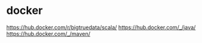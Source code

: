 # docker

https://hub.docker.com/r/bigtruedata/scala/
https://hub.docker.com/_/java/
https://hub.docker.com/_/maven/

